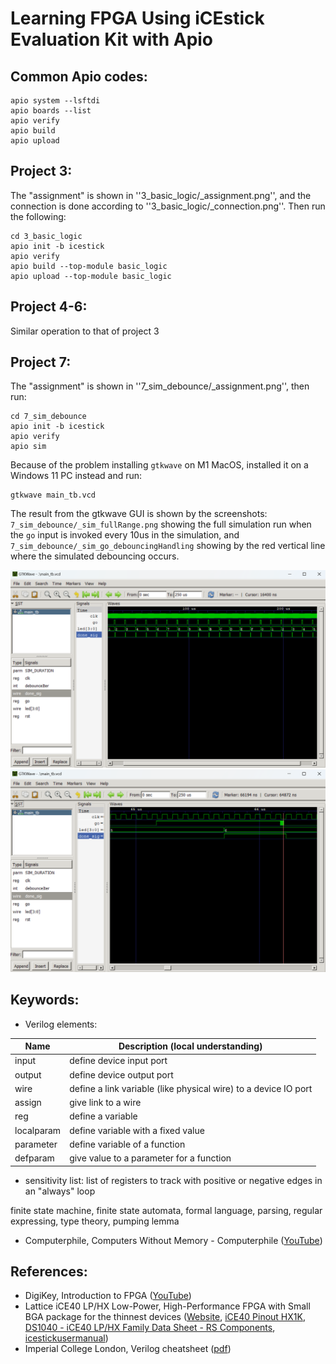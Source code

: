 # Learning FPGA Using iCEstick Evaluation Kit with Apio
## Common Apio codes:

    apio system --lsftdi
    apio boards --list
    apio verify
    apio build
    apio upload

## Project 3:
The "assignment" is shown in ''3_basic_logic/_assignment.png'', and the connection is done according to ''3_basic_logic/_connection.png''. Then run the following:

    cd 3_basic_logic
    apio init -b icestick
    apio verify  
    apio build --top-module basic_logic
    apio upload --top-module basic_logic

## Project 4-6:
Similar operation to that of project 3

## Project 7:
The "assignment" is shown in ''7_sim_debounce/_assignment.png'', then run:

    cd 7_sim_debounce
    apio init -b icestick
    apio verify  
    apio sim

Because of the problem installing `gtkwave` on M1 MacOS, installed it on a Windows 11 PC instead and run:

    gtkwave main_tb.vcd

The result from the gtkwave GUI is shown by the screenshots: `7_sim_debounce/_sim_fullRange.png` showing the full simulation run when the `go` input is invoked every 10us in the simulation, and `7_sim_debounce/_sim_go_debouncingHandling` showing by the red vertical line where the simulated debouncing occurs.

<img src="https://github.com/SphericalCowww/Elec_FPGA_iCEstick_practice/blob/main/7_sim_debounce/_sim_fullRange.png">

<img src="https://github.com/SphericalCowww/Elec_FPGA_iCEstick_practice/blob/main/7_sim_debounce/_sim_go_debouncingHandling.png">

## Keywords:
- Verilog elements:

| Name | Description (local understanding) |
| - | - |
| input | define device input port |
| output | define device output port |
| wire | define a link variable (like physical wire) to a device IO port |
| assign | give link  to a wire |
| reg | define a variable |
| localparam | define variable with a fixed value |
| parameter | define variable of a function |
| defparam | give value to a parameter for a function |

- sensitivity list: list of registers to track with positive or negative edges in an "always" loop

finite state machine, finite state automata, formal language, parsing, regular expressing, type theory, pumping lemma
- Computerphile, Computers Without Memory - Computerphile (<a href="https://www.youtube.com/watch?v=vhiiia1_hC4">YouTube</a>)

## References:
- DigiKey, Introduction to FPGA (<a href="https://www.youtube.com/watch?v=lLg1AgA2Xoo&list=PLEBQazB0HUyT1WmMONxRZn9NmQ_9CIKhb">YouTube</a>)
- Lattice iCE40 LP/HX Low-Power, High-Performance FPGA with Small BGA package for the thinnest devices (<a href="https://www.latticesemi.com/iCE40">Website</a>, <a href="https://www.latticesemi.com/view_document?document_id=49383">iCE40 Pinout HX1K</a>, <a href="https://docs.rs-online.com/056e/0900766b814f658c.pdf">DS1040 - iCE40 LP/HX Family Data Sheet - RS Components</a>, <a href="https://www.latticesemi.com/~/media/LatticeSemi/Documents/UserManuals/EI/icestickusermanual.pdf">icestickusermanual</a>)
- Imperial College London, Verilog cheatsheet (<a href="http://www.ee.ic.ac.uk/pcheung/teaching/ee2_digital/Verilog%20Quick%20Reference%20Card%20v2_0.pdf">pdf</a>)
